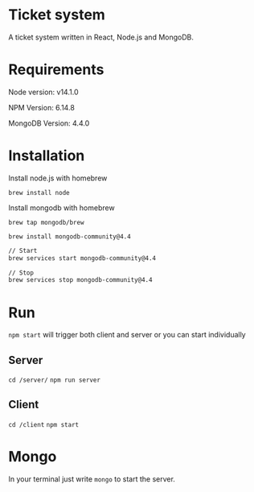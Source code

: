 # Ticket system

A ticket system written in React, Node.js and MongoDB.

# Requirements

Node version: v14.1.0

NPM Version: 6.14.8

MongoDB Version: 4.4.0

# Installation

Install node.js with homebrew

`brew install node`

Install mongodb with homebrew

`brew tap mongodb/brew`

`brew install mongodb-community@4.4`

```zsh
// Start
brew services start mongodb-community@4.4

// Stop
brew services stop mongodb-community@4.4
```

# Run

`npm start` will trigger both client and server or you can start individually

## Server

`cd /server/`
`npm run server`

## Client

`cd /client`
`npm start`

# Mongo

In your terminal just write `mongo` to start the server.
